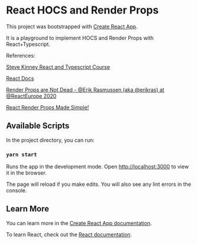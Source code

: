 # React HOCS and Render Props

This project was bootstrapped with [Create React App](https://github.com/facebook/create-react-app).

It is a playground to implement HOCS and Render Props with React+Typescript.

References:

[Steve Kinney React and Typescript Course](https://stevekinney.github.io/react-and-typescript/higher-order-components/)

[React Docs](https://pt-br.reactjs.org/docs/render-props.html)

[Render Props are Not Dead - @Erik Rasmussen (aka @erikras) at @ReactEurope 2020](https://www.youtube.com/watch?v=pn0pIgdQvhU)

[React Render Props Made Simple!](https://www.youtube.com/watch?v=3IdCQ7QAs38)

## Available Scripts

In the project directory, you can run:

### `yarn start`

Runs the app in the development mode.
Open [http://localhost:3000](http://localhost:3000) to view it in the browser.

The page will reload if you make edits.
You will also see any lint errors in the console.

## Learn More

You can learn more in the [Create React App documentation](https://facebook.github.io/create-react-app/docs/getting-started).

To learn React, check out the [React documentation](https://reactjs.org/).
